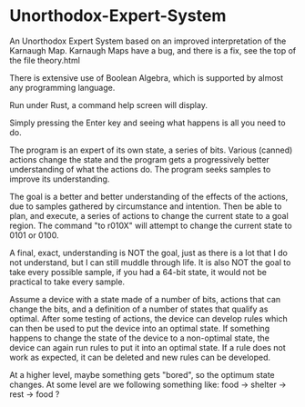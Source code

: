 # Unorthodox-Expert-System
An Unorthodox Expert System based on an improved interpretation of the Karnaugh Map.  Karnaugh Maps have a bug, and there is a fix, see the top of the file theory.html

There is extensive use of Boolean Algebra, which is supported by almost any programming language.

Run under Rust, a command help screen will display.  

Simply pressing the Enter key and seeing what happens is all you need to do.

The program is an expert of its own state, a series of bits.  Various (canned) actions change the state and the program
gets a progressively better understanding of what the actions do.  The program seeks samples to 
improve its understanding.

The goal is a better and better understanding of the effects of the actions, due to samples gathered by circumstance and
intention. Then be able to plan, and execute, a series of actions to change the current state to a goal region.  The command
"to r010X" will attempt to change the current state to 0101 or 0100.

A final, exact, understanding is NOT the goal, just as there is a lot that I do not understand, but
I can still muddle through life. It is also NOT the goal to take every possible sample, if you had a
64-bit state, it would not be practical to take every sample.

Assume a device with a state made of a number of bits, actions that can change the bits, and a definition of a number of states that qualify as optimal.
After some testing of actions, the device can develop rules which can then be used to put the device into an optimal state.
If something happens to change the state of the device to a non-optimal state, the device can again run rules to put it into an optimal state.
If a rule does not work as expected, it can be deleted and new rules can be developed.

At a higher level, maybe something gets "bored", so the optimum state changes.  At some level are we following something like: food -> shelter -> rest -> food ?
